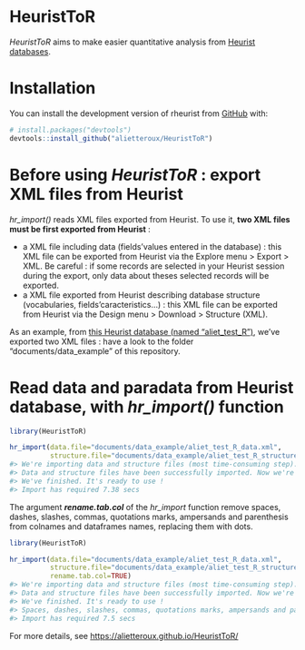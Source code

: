 
<!-- README.md is generated from README.Rmd. Please edit that file -->

# HeuristToR

*HeuristToR* aims to make easier quantitative analysis from [Heurist
databases](https://heuristnetwork.org/).

# Installation

You can install the development version of rheurist from
[GitHub](https://github.com/) with:

``` r
# install.packages("devtools")
devtools::install_github("alietteroux/HeuristToR")
```

# Before using *HeuristToR* : export XML files from Heurist

*hr_import()* reads XML files exported from Heurist. To use it, **two
XML files must be first exported from Heurist** :

- a XML file including data (fields’values entered in the database) :
  this XML file can be exported from Heurist via the Explore menu \>
  Export \> XML. Be careful : if some records are selected in your
  Heurist session during the export, only data about theses selected
  records will be exported.
- a XML file exported from Heurist describing database structure
  (vocabularies, fields’caracteristics…) : this XML file can be exported
  from Heurist via the Design menu \> Download \> Structure (XML).

As an example, from [this Heurist database (named
“aliet_test_R”)](https://heurist.huma-num.fr/heurist/?db=aliet_test_R&website),
we’ve exported two XML files : have a look to the folder
“documents/data_example” of this repository.

# Read data and paradata from Heurist database, with *hr_import()* function

``` r
library(HeuristToR)

hr_import(data.file="documents/data_example/aliet_test_R_data.xml",
          structure.file="documents/data_example/aliet_test_R_structure.xml")
#> We're importing data and structure files (most time-consuming step)... Thank you for waiting...
#> Data and structure files have been successfully imported. Now we're selecting and managing data... Thank you for waiting...
#> We've finished. It's ready to use !
#> Import has required 7.38 secs
```

The argument ***rename.tab.col*** of the *hr_import* function remove
spaces, dashes, slashes, commas, quotations marks, ampersands and
parenthesis from colnames and dataframes names, replacing them with
dots.

``` r
library(HeuristToR)

hr_import(data.file="documents/data_example/aliet_test_R_data.xml",
          structure.file="documents/data_example/aliet_test_R_structure.xml",
          rename.tab.col=TRUE)
#> We're importing data and structure files (most time-consuming step)... Thank you for waiting...
#> Data and structure files have been successfully imported. Now we're selecting and managing data... Thank you for waiting...
#> We've finished. It's ready to use !
#> Spaces, dashes, slashes, commas, quotations marks, ampersands and parenthesis have been removed from names, replaced with dots
#> Import has required 7.5 secs
```

For more details, see <https://alietteroux.github.io/HeuristToR/>
